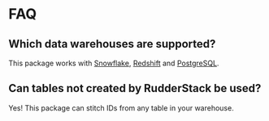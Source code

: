 # FAQ

## Which data warehouses are supported?

This package works with [Snowflake](https://www.snowflake.com/), [Redshift](https://aws.amazon.com/redshift/) and [PostgreSQL](https://www.postgresql.org/).

## Can tables not created by RudderStack be used?

Yes! This package can stitch IDs from any table in your warehouse.
